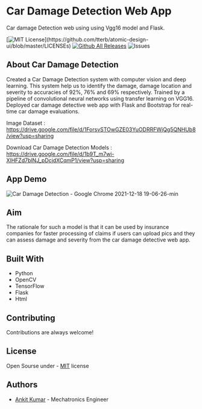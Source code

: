 
# Car Damage Detection Web App

Car damage Detection web using using Vgg16 model and Flask.

[![MIT License](https://img.shields.io/apm/l/atomic-design-ui.svg?)](https://github.com/tterb/atomic-design-ui/blob/master/LICENSEs) [![Github All Releases](https://img.shields.io/github/downloads/ankitkumar174/Car-Damage-Detective-Web-App/total.svg)]()
![Issues](https://img.shields.io/github/issues/ankitkumar174/Car-Damage-Detective-Web-App) 


## About Car Damage Detection

Created a Car Damage Detection system with computer vision and deep learning. This system help us to identify the damage, damage location and severity to accuracies of 92%, 76% and 69% respectively. Trained by a pipeline of convolutional neural networks using transfer learning on VGG16. Deployed car damage detective web app with Flask and Bootstrap for real-time car damage evaluations. 

Image Dataset : https://drive.google.com/file/d/1ForsvSTOwGZE03YuODRRFWjQg5QNHUb8/view?usp=sharing

Download Car Damage Detection Models : https://drive.google.com/file/d/1b9T_m7wi-XlHFZd7blNJ_pDcjdXCqmP1/view?usp=sharing

## App Demo

![Car Damage Detection - Google Chrome 2021-12-18 19-06-26-min](https://user-images.githubusercontent.com/85494641/146643475-8f02607c-a1ad-4ea7-a342-c59b7ea8c740.gif)



## Aim

The rationale for such a model is that it can be used by insurance companies for faster processing of claims if users can upload pics and they can assess damage and severity from the car damage detective web app. 


## Built With

* Python
* OpenCV
* TensorFlow
* Flask
* Html


## Contributing

Contributions are always welcome!


## License

Open Sourse under - [MIT](https://choosealicense.com/licenses/mit/) license


## Authors

- [Ankit Kumar](https://www.github.com/ankitkumar174)   - Mechatronics Engineer

